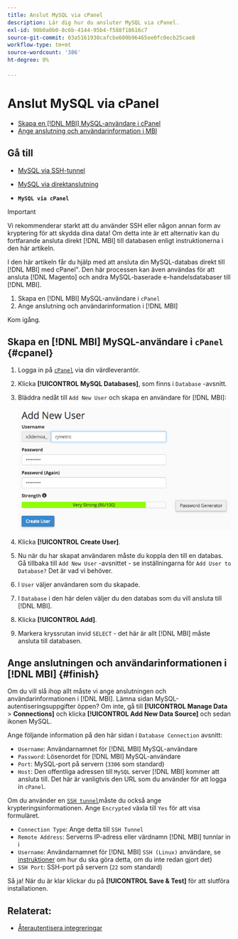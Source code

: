 ```yaml
---
title: Anslut MySQL via cPanel
description: Lär dig hur du ansluter MySQL via cPanel.
exl-id: 90b0a0b0-8c6b-4144-95b4-f588f18616c7
source-git-commit: 03a5161930cafcbe600b96465ee0fc0ecb25cae8
workflow-type: tm+mt
source-wordcount: '386'
ht-degree: 0%

---
```


# Anslut MySQL via cPanel

* [Skapa en [!DNL MBI] MySQL-användare i cPanel](#cpanel)
* [Ange anslutning och användarinformation i MBI](#finish)

## Gå till

* [MySQL via SSH-tunnel](../integrations/mysql-via-ssh-tunnel.md)
* [MySQL via direktanslutning](../integrations/mysql-via-a-direct-connection.md)

* **`MySQL via cPanel`**

>[!IMPORTANT]
>
>Vi rekommenderar starkt att du använder SSH eller någon annan form av kryptering för att skydda dina data! Om detta inte är ett alternativ kan du fortfarande ansluta direkt [!DNL MBI] till databasen enligt instruktionerna i den här artikeln.

I den här artikeln får du hjälp med att ansluta din MySQL-databas direkt till [!DNL MBI] med cPanel&quot;. Den här processen kan även användas för att ansluta [!DNL Magento] och andra MySQL-baserade e-handelsdatabaser till [!DNL MBI].

1. Skapa en [!DNL MBI] MySQL-användare i `cPanel`
1. Ange anslutning och användarinformation i [!DNL MBI]

Kom igång.

## Skapa en [!DNL MBI] MySQL-användare i `cPanel` {#cpanel}

1. Logga in på [`cPanel`](../../../data-analyst/importing-data/integrations/mysql-via-cpanel.md) via din värdleverantör.
1. Klicka **[!UICONTROL MySQL Databases]**, som finns i `Database` -avsnitt.
1. Bläddra nedåt till `Add New User` och skapa en användare för [!DNL MBI]:

   ![](../../../assets/create-mbi-mysql-user-cpanel.png)

1. Klicka **[!UICONTROL Create User]**.
1. Nu när du har skapat användaren måste du koppla den till en databas. Gå tillbaka till `Add New User` -avsnittet - se inställningarna för `Add User to Database?` Det är vad vi behöver.
1. I `User` väljer användaren som du skapade.
1. I `Database` i den här delen väljer du den databas som du vill ansluta till [!DNL MBI].
1. Klicka **[!UICONTROL Add]**.
1. Markera kryssrutan invid `SELECT` - det här är allt [!DNL MBI] måste ansluta till databasen.

## Ange anslutningen och användarinformationen i [!DNL MBI] {#finish}

Om du vill slå ihop allt måste vi ange anslutningen och användarinformationen i [!DNL MBI]. Lämna sidan MySQL-autentiseringsuppgifter öppen? Om inte, gå till **[!UICONTROL Manage Data** > **Connections]** och klicka **[!UICONTROL Add New Data Source]** och sedan ikonen MySQL.

Ange följande information på den här sidan i `Database Connection` avsnitt:

* `Username`: Användarnamnet för [!DNL MBI] MySQL-användare
* `Password`: Lösenordet för [!DNL MBI] MySQL-användare
* `Port`: MySQL-port på servern (`3306` som standard)
* `Host`: Den offentliga adressen till `MySQL` server [!DNL MBI] kommer att ansluta till. Det här är vanligtvis den URL som du använder för att logga in `cPanel`.

Om du använder en [`SSH tunnel`](../integrations/mysql-via-ssh-tunnel.md)måste du också ange krypteringsinformationen. Ange `Encrypted` växla till `Yes` för att visa formuläret.

* `Connection Type`: Ange detta till `SSH Tunnel`
* `Remote Address`: Serverns IP-adress eller värdnamn [!DNL MBI] tunnlar in i
* `Username`: Användarnamnet för [!DNL MBI] `SSH (Linux)` användare, se [instruktioner](../../../data-analyst/importing-data/integrations/mysql-via-ssh-tunnel.md) om hur du ska göra detta, om du inte redan gjort det)
* `SSH Port`: SSH-port på servern (`22` som standard)

Så ja! När du är klar klickar du på **[!UICONTROL Save & Test]** för att slutföra installationen.

## Relaterat:

* [Återautentisera integreringar](https://support.magento.com/hc/en-us/articles/360016733151)
